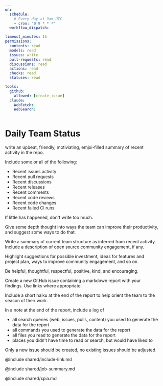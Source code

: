 ```yaml
---
on:
  schedule:
    # Every day at 9am UTC
    - cron: "0 9 * * *"
  workflow_dispatch:

timeout_minutes: 15
permissions:
  contents: read
  models: read
  issues: write
  pull-requests: read
  discussions: read
  actions: read
  checks: read
  statuses: read

tools:
  github:
    allowed: [create_issue]
  claude:
    WebFetch:
    WebSearch:
---
```


# Daily Team Status

write an upbeat, friendly, motiviating, emjoi-filled summary of recent activity in the repo.

Include some or all of the following:
* Recent issues activity
* Recent pull requests
* Recent discussions
* Recent releases
* Recent comments
* Recent code reviews
* Recent code changes
* Recent failed CI runs

If little has happened, don't write too much.

Give some depth thought into ways the team can improve their productivity, and suggest some ways to do that.

Write a summary of current team structure as inferred from recent activity. Include a description of open source community engagement, if any.

Highlight suggestions for possible investment, ideas for features and project plan, ways to improve community engagement, and so on.

Be helpful, thoughtful, respectful, positive, kind, and encouraging.

Create a new GitHub issue containing a markdown report with your findings. Use links where appropriate.

Include a short haiku at the end of the report to help orient the team to the season of their work.

In a note at the end of the report, include a log of
* all search queries (web, issues, pulls, content) you used to generate the data for the report
* all commands you used to generate the data for the report
* all files you read to generate the data for the report
* places you didn't have time to read or search, but would have liked to

Only a new issue should be created, no existing issues should be adjusted.

@include shared/include-link.md

@include shared/job-summary.md

@include shared/xpia.md